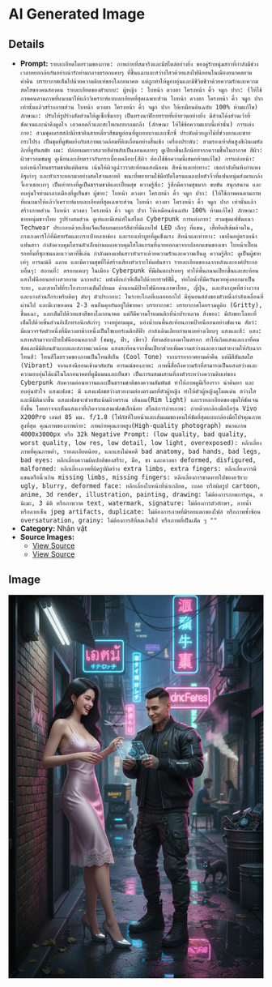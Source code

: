 # AI Generated Image

## Details
- **Prompt:** `รายละเอียดโดยรวมของภาพ:
ภาพถ่ายที่สมจริงและมีสไตล์อย่างยิ่ง ของคู่รักหนุ่มสาวที่กำลังมีช่วงเวลาหยอกล้อกันอย่างน่ารักท่ามกลางตรอกแคบๆ ที่ชื้นแฉะและสว่างไสวด้วยแสงไฟนีออนในเมืองอนาคตยามค่ำคืน บรรยากาศเต็มไปด้วยความดิบเท่ของโลกอนาคต แต่ถูกทำให้ดูอบอุ่นและมีชีวิตชีวาด้วยความรักและความสดใสของคนสองคน
รายละเอียดของตัวแบบ:
ผู้หญิง :
ใบหน้า ดวงตา โครงหน้า คิ้ว จมูก ปาก: (ให้ใช้ภาพคนตามภาพที่แนบมาให้แล้ววิเคราะห์แบบละเอียดที่สุดเฉพาะส่วน ใบหน้า ดวงตา โครงหน้า คิ้ว จมูก ปาก เท่านั้นแล้วสร้างภาพส่วน ใบหน้า ดวงตา โครงหน้า คิ้ว จมูก ปาก ให้เหมือนต้นฉบับ 100% ห้ามแก้ไข)
ลักษณะ: ปรับให้รูปร่างสัดส่วนให้ดูเซ็กซี่มากๆ เป็นทรงนาฬิกาทรายที่เย้ายวนอย่างยิ่ง มีส่วนโค้งส่วนเว้าที่ชัดเจนและน่าดึงดูดใจ เอวคอดกิ่วและสะโพกผายกลมกลึง (ลักษณะ ให้ใช้ข้อความแบบนี้เท่านั้น)
การแต่งกาย: สวมชุดเดรสสลิปผ้าซาตินสายเดี่ยวสีชมพูอ่อนที่ดูบอบบางและเซ็กซี่ ประดับด้วยลูกไม้ที่ช่วงอกและชายกระโปรง เป็นชุดที่ดูขัดแย้งกับสภาพแวดล้อมที่ดิบเถื่อนอย่างสิ้นเชิง
เครื่องประดับ: สวมรองเท้าส้นสูงสีเงินเมทัลลิกที่ดูทันสมัย
ผม: ปล่อยผมยาวสลวยสีดำขลับเป็นลอนคลายๆ ดูเปียกชื้นเล็กน้อยจากความชื้นในอากาศ
สีผิว: ผิวขาวอมชมพู ดูเนียนละเอียดราวกับกระเบื้องเคลือบ(สีผิว ต้องใช้ข้อความนี้เสมอห้ามแก้ไข)
การแต่งหน้า: แต่งหน้าโทนธรรมชาติแต่ติดทน เน้นให้ผิวดูฉ่ำวาวสะท้อนแสงนีออน
สีหน้าและท่าทาง: เธอกำลังยืนพิงกำแพงอิฐเก่าๆ และหัวเราะออกมาอย่างสดใสจนตาหยี ขณะที่พยายามใช้มือปัดโดรนแมลงปอตัวจิ๋วที่แฟนหนุ่มส่งมาแกล้งจี้เอวเธอเบาๆ เป็นท่าทางที่ดูเป็นธรรมชาติและเปี่ยมสุข
ความรู้สึก: รู้สึกมีความสุขมาก ขบขัน สนุกสนาน และอบอุ่นใจท่ามกลางเมืองที่ดูเย็นชา
ผู้ชาย:
ใบหน้า ดวงตา โครงหน้า คิ้ว จมูก ปาก: (ให้ใช้ภาพคนตามภาพที่แนบมาให้แล้ววิเคราะห์แบบละเอียดที่สุดเฉพาะส่วน ใบหน้า ดวงตา โครงหน้า คิ้ว จมูก ปาก เท่านั้นแล้วสร้างภาพส่วน ใบหน้า ดวงตา โครงหน้า คิ้ว จมูก ปาก ให้เหมือนต้นฉบับ 100% ห้ามแก้ไข)
ลักษณะ: ชายหนุ่มชาวไทย รูปร่างสมส่วน ดูเท่และมีเสน่ห์ในสไตล์ Cyberpunk
การแต่งกาย: สวมชุดแฟชั่นแนว Techwear ประกอบด้วยเสื้อแจ็คเก็ตบอมเบอร์สีดำที่มีแถบไฟ LED เล็กๆ ที่แขน, เสื้อยืดสีเข้มด้านใน, กางเกงคาร์โก้ที่มีสายรัดและกระเป๋าหลายช่อง และรองเท้าบูทที่ดูแข็งแรง
สีหน้าและท่าทาง: เขายืนอยู่ตรงหน้าแฟนสาว กำลังควบคุมโดรนตัวเล็กผ่านแผงควบคุมโฮโลแกรมที่ฉายออกมาจากปลอกแขนของเขา ใบหน้าเปื้อนรอยยิ้มที่ซุกซนและแววตาที่ขี้เล่น กำลังมองแฟนสาวหัวเราะด้วยความรักและความเอ็นดู
ความรู้สึก: ดูเป็นผู้ชายเท่ๆ อารมณ์ดี ฉลาด และมีความสุขที่ได้สร้างเสียงหัวเราะให้แฟนสาว
รายละเอียดของฉากหลังและองค์ประกอบอื่นๆ:
สถานที่: ตรอกแคบๆ ในเมือง Cyberpunk ที่มีฝนตกปรอยๆ ทำให้พื้นถนนเปียกชื้นและสะท้อนแสงไฟนีออนอย่างสวยงาม
ฉากหลัง: ผนังตึกเก่าที่เต็มไปด้วยกราฟฟิตี้, ท่อไอน้ำที่มีควันพวยพุ่งออกมาเป็นระยะ, และสายไฟที่ระโยงระยางเต็มไปหมด ด้านบนมีป้ายไฟนีออนภาษาไทย, ญี่ปุ่น, และอังกฤษที่สว่างวาบและบางส่วนก็กระพริบติดๆ ดับๆ
ตัวประกอบ: ในระยะไกลที่เบลอออกไป มีหุ่นยนต์ส่งของตัวหนึ่งกำลังเคลื่อนที่ผ่านไป และมีเงาของคน 2-3 คนยืนคุยกันอยู่ใต้ชายคา
บรรยากาศ: บรรยากาศโดยรวมดูดิบ (Gritty), ชื้นแฉะ, และเต็มไปด้วยแสงสีของโลกอนาคต แต่ก็มีความโรแมนติกที่น่าประหลาด
สิ่งของ: มีถังขยะโลหะที่เต็มไปด้วยชิ้นส่วนอิเล็กทรอนิกส์เก่าๆ วางอยู่ตามมุม, แอ่งน้ำบนพื้นสะท้อนภาพป้ายนีออนอย่างชัดเจน
สัตว์: มีแมวจรจัดตัวหนึ่งที่มีดวงตาข้างหนึ่งเป็นไซเบอร์เนติกสีฟ้า กำลังเดินเลียบกำแพงอย่างเงียบๆ
แสงและสี:
แสง: แสงหลักมาจากป้ายไฟนีออนหลากสี (ชมพู, ฟ้า, เขียว) ที่สาดส่องลงมาในตรอก ทำให้เกิดแสงและเงาที่คมชัดและมีมิติบนตัวแบบและสภาพแวดล้อม แสงสะท้อนจากพื้นเปียกช่วยเพิ่มความสว่างและความสวยงามให้กับฉาก
โทนสี: โทนสีโดยรวมของภาพเป็นโทนสีเย็น (Cool Tone) จากบรรยากาศยามค่ำคืน แต่มีสีสันสดใส (Vibrant) จากแสงนีออนเข้ามาตัดกัน
อารมณ์ของภาพ:
ภาพนี้สื่อถึงความรักที่สามารถเป็นแสงสว่างและความอบอุ่นได้แม้ในโลกอนาคตที่ดูมืดมนและเย็นชา เป็นการผสมผสานที่ลงตัวระหว่างความดิบเท่ของ Cyberpunk กับความอ่อนหวานและเป็นธรรมชาติของความสัมพันธ์ ทำให้ภาพดูมีเรื่องราว น่าค้นหา และอบอุ่นหัวใจ
แสงแฟลช: มี แสงแฟลชสว่างสวยงามส่องตรงมาที่ตัวผู้หญิง ทำให้ตัวผู้หญิงดูโดดเด่น สว่างใส และมีมิติมากขึ้น แสงแฟลชจะช่วยขับเน้นผิวพรรณ เส้นผม(Rim light) และรายละเอียดของชุดให้ชัดเจนยิ่งขึ้น โดยอาจจะเห็นแสงเงาที่เกิดจากแสงแฟลชเล็กน้อย
สไตล์การถ่ายภาพ: ถ่ายด้วยกล้องมือถือรุ่น Vivo X200Pro เลนส์ 85 มม. f/1.8 (โฟกัสที่ใบหน้าและเส้นผมของคนให้ชัดที่สุดแบบกล้องมือโปรคุณภาพสูงที่สุด
คุณภาพของภาพถ่าย: ภาพถ่ายคุณภาพสูง(High-quality photograph) ขนาดภาพ 4000x3000px หรือ 32k
Negative Prompt:
(low quality, bad quality, worst quality, low res, low detail, low light, overexposed): หลีกเลี่ยงภาพที่คุณภาพต่ำ, รายละเอียดน้อย, และแสงไม่พอดี
bad anatomy, bad hands, bad legs, bad eyes: หลีกเลี่ยงความผิดปกติของสรีระ, มือ, ขา และดวงตา
deformed, disfigured, malformed: หลีกเลี่ยงภาพที่ผิดรูปผิดร่าง
extra limbs, extra fingers: หลีกเลี่ยงการมีแขนหรือนิ้วเกิน
missing limbs, missing fingers: หลีกเลี่ยงการขาดหายไปของอวัยวะ
ugly, blurry, deformed face: หลีกเลี่ยงใบหน้าที่น่าเกลียด, เบลอ หรือผิดรูป
cartoon, anime, 3d render, illustration, painting, drawing: ไม่ต้องการภาพการ์ตูน, อนิเมะ, 3 มิติ หรือภาพวาด
text, watermark, signature: ไม่ต้องการตัวอักษร, ลายน้ำ หรือลายเซ็น
jpeg artifacts, duplicate: ไม่ต้องการภาพที่มีรอยแตกของไฟล์ หรือภาพซ้ำซ้อน
oversaturation, grainy: ไม่ต้องการสีที่สดเกินไป หรือภาพที่เป็นเม็ด ๆ ""`
- **Category:** Nhân vật
- **Source Images:**
  - [View Source](https://raw.githubusercontent.com/lenzcomvth/Somethings/main/Models/Male/HungChuaRemake.png)
  - [View Source](https://raw.githubusercontent.com/lenzcomvth/Somethings/main/Models/Female/Female1.jpg)

## Image
![AI Generated Image](./image-2025-10-16T19-06-10-103Z-q5oel.png)